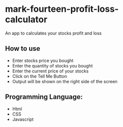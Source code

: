 # mark-fourteen-profit-loss-calculator
An app to calculates your stocks profit and loss
## How to use
* Enter stocks price you bought
* Enter the quantity of stocks you bought
* Enter the current price of your stocks
* Click on the Tell Me Button
* Output will be shown on the right side of the screen

## Programming Language:
* Html
* CSS
* Javascript
